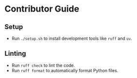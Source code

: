 # Contributor Guide

## Setup
- Run `./setup.sh` to install development tools like `ruff` and `uv`.

## Linting
- Run `ruff check` to lint the code.
- Run `ruff format` to automatically format Python files.
